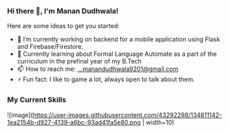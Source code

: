 ### Hi there 👋, I'm Manan Dudhwala!


Here are some ideas to get you started:

- 🔭 I’m currently working on backend for a mobile application using Flask and Firebase/Firestore.
- 🌱 Currently learning about Formal Language Automate as a part of the curriculum in the prefinal year of my B.Tech
- 📫 How to reach me: ...manandudhwala9201@gmail.com
- ⚡ Fun fact: I like to game a lot, always open to talk about them.

### My Current Skills
![image](https://user-images.githubusercontent.com/43292298/134811142-1ea2154b-d927-4139-a6bc-93ad41fa5e80.png | width=10)




